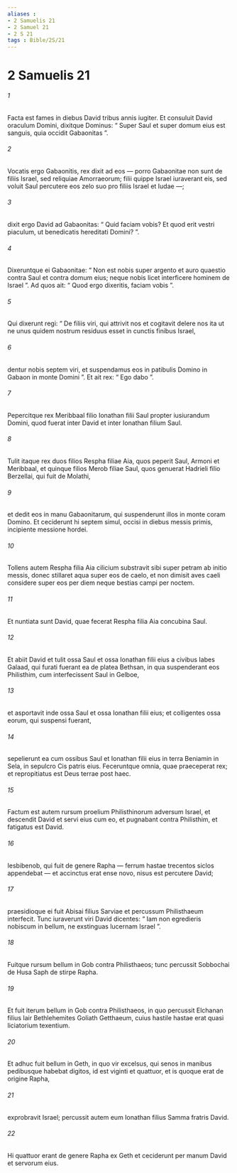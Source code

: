 ```yaml
---
aliases : 
- 2 Samuelis 21
- 2 Samuel 21
- 2 S 21
tags : Bible/2S/21
---
```


# 2 Samuelis 21

###### 1
Facta est fames in diebus David tribus annis iugiter. Et consuluit David oraculum Domini, dixitque Dominus: “ Super Saul et super domum eius est sanguis, quia occidit Gabaonitas ”. 
###### 2
Vocatis ergo Gabaonitis, rex dixit ad eos — porro Gabaonitae non sunt de filiis Israel, sed reliquiae Amorraeorum; filii quippe Israel iuraverant eis, sed voluit Saul percutere eos zelo suo pro filiis Israel et Iudae —; 
###### 3
dixit ergo David ad Gabaonitas: “ Quid faciam vobis? Et quod erit vestri piaculum, ut benedicatis hereditati Domini? ”. 
###### 4
Dixeruntque ei Gabaonitae: “ Non est nobis super argento et auro quaestio contra Saul et contra domum eius; neque nobis licet interficere hominem de Israel ”. Ad quos ait: “ Quod ergo dixeritis, faciam vobis ”. 
###### 5
Qui dixerunt regi: “ De filiis viri, qui attrivit nos et cogitavit delere nos ita ut ne unus quidem nostrum residuus esset in cunctis finibus Israel, 
###### 6
dentur nobis septem viri, et suspendamus eos in patibulis Domino in Gabaon in monte Domini ”. Et ait rex: “ Ego dabo ”.
###### 7
Pepercitque rex Meribbaal filio Ionathan filii Saul propter iusiurandum Domini, quod fuerat inter David et inter Ionathan filium Saul. 
###### 8
Tulit itaque rex duos filios Respha filiae Aia, quos peperit Saul, Armoni et Meribbaal, et quinque filios Merob filiae Saul, quos genuerat Hadrieli filio Berzellai, qui fuit de Molathi, 
###### 9
et dedit eos in manu Gabaonitarum, qui suspenderunt illos in monte coram Domino. Et ceciderunt hi septem simul, occisi in diebus messis primis, incipiente messione hordei.
###### 10
Tollens autem Respha filia Aia cilicium substravit sibi super petram ab initio messis, donec stillaret aqua super eos de caelo, et non dimisit aves caeli considere super eos per diem neque bestias campi per noctem.
###### 11
Et nuntiata sunt David, quae fecerat Respha filia Aia concubina Saul. 
###### 12
Et abiit David et tulit ossa Saul et ossa Ionathan filii eius a civibus Iabes Galaad, qui furati fuerant ea de platea Bethsan, in qua suspenderant eos Philisthim, cum interfecissent Saul in Gelboe, 
###### 13
et asportavit inde ossa Saul et ossa Ionathan filii eius; et colligentes ossa eorum, qui suspensi fuerant, 
###### 14
sepelierunt ea cum ossibus Saul et Ionathan filii eius in terra Beniamin in Sela, in sepulcro Cis patris eius. Feceruntque omnia, quae praeceperat rex; et repropitiatus est Deus terrae post haec.
###### 15
Factum est autem rursum proelium Philisthinorum adversum Israel, et descendit David et servi eius cum eo, et pugnabant contra Philisthim, et fatigatus est David. 
###### 16
Iesbibenob, qui fuit de genere Rapha — ferrum hastae trecentos siclos appendebat — et accinctus erat ense novo, nisus est percutere David; 
###### 17
praesidioque ei fuit Abisai filius Sarviae et percussum Philisthaeum interfecit. Tunc iuraverunt viri David dicentes: “ Iam non egredieris nobiscum in bellum, ne exstinguas lucernam Israel ”.
###### 18
Fuitque rursum bellum in Gob contra Philisthaeos; tunc percussit Sobbochai de Husa Saph de stirpe Rapha.
###### 19
Et fuit iterum bellum in Gob contra Philisthaeos, in quo percussit Elchanan filius Iair Bethlehemites Goliath Getthaeum, cuius hastile hastae erat quasi liciatorium texentium.
###### 20
Et adhuc fuit bellum in Geth, in quo vir excelsus, qui senos in manibus pedibusque habebat digitos, id est viginti et quattuor, et is quoque erat de origine Rapha, 
###### 21
exprobravit Israel; percussit autem eum Ionathan filius Samma fratris David.
###### 22
Hi quattuor erant de genere Rapha ex Geth et ceciderunt per manum David et servorum eius.
